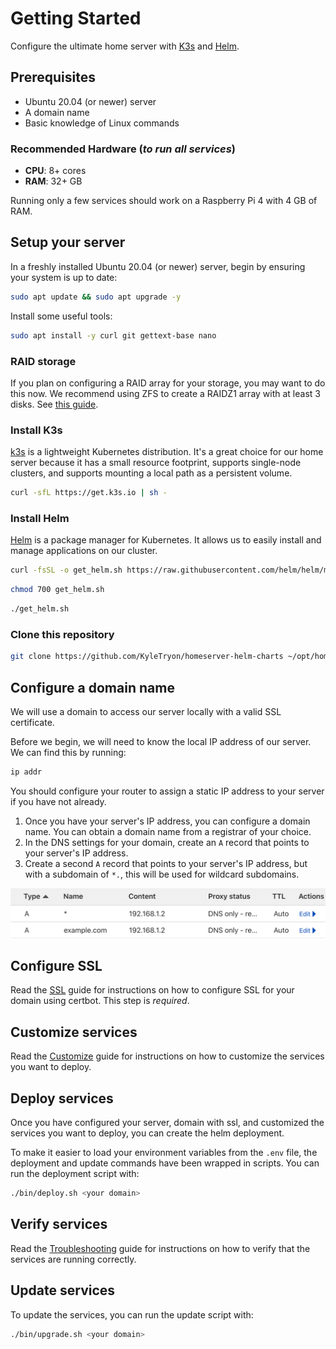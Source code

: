# Getting Started

Configure the ultimate home server with [K3s](https://k3s.io/) and [Helm](https://helm.sh/).

## Prerequisites

- Ubuntu 20.04 (or newer) server
- A domain name
- Basic knowledge of Linux commands

### Recommended Hardware (_to run all services_)
- **CPU**: 8+ cores
- **RAM**: 32+ GB

Running only a few services should work on a Raspberry Pi 4 with 4 GB of RAM.

## Setup your server

In a freshly installed Ubuntu 20.04 (or newer) server, begin by ensuring your system is up to date:

```bash
sudo apt update && sudo apt upgrade -y
```

Install some useful tools:

```bash
sudo apt install -y curl git gettext-base nano 
```

### RAID storage

If you plan on configuring a RAID array for your storage, you may want to do this now. We recommend using ZFS to create a RAIDZ1 array with at least 3 disks. See [this guide](https://ubuntu.com/tutorials/setup-zfs-storage-pool#1-overview).

### Install K3s

[k3s](https://k3s.io/) is a lightweight Kubernetes distribution. It's a great choice for our home server because it has a small resource footprint, supports single-node clusters, and supports mounting a local path as a persistent volume.

```bash
curl -sfL https://get.k3s.io | sh -
```

### Install Helm

[Helm](https://helm.sh/) is a package manager for Kubernetes. It allows us to easily install and manage applications on our cluster.

```bash
curl -fsSL -o get_helm.sh https://raw.githubusercontent.com/helm/helm/main/scripts/get-helm-3
```

```bash
chmod 700 get_helm.sh
```

```bash
./get_helm.sh
```

### Clone this repository

```bash
git clone https://github.com/KyleTryon/homeserver-helm-charts ~/opt/homeserver
```

## Configure a domain name

We will use a domain to access our server locally with a valid SSL certificate.

Before we begin, we will need to know the local IP address of our server. We can find this by running:

```bash
ip addr
```

You should configure your router to assign a static IP address to your server if you have not already.

1. Once you have your server's IP address, you can configure a domain name. You can obtain a domain name from a registrar of your choice.
2. In the DNS settings for your domain, create an `A` record that points to your server's IP address.
3. Create a second `A` record that points to your server's IP address, but with a subdomain of `*.`, this will be used for wildcard subdomains.

[![DNS Settings](../.github/img/dns_records.png)](../.github/img/dns_records.png)

## Configure SSL

Read the [SSL](SSL.md) guide for instructions on how to configure SSL for your domain using certbot. This step is _required_.

## Customize services

Read the [Customize](Customize.md) guide for instructions on how to customize the services you want to deploy.

## Deploy services

Once you have configured your server, domain with ssl, and customized the services you want to deploy, you can create the helm deployment.

To make it easier to load your environment variables from the `.env` file, the deployment and update commands have been wrapped in scripts. You can run the deployment script with:

```bash
./bin/deploy.sh <your domain>
```

## Verify services

Read the [Troubleshooting](Troubleshooting.md) guide for instructions on how to verify that the services are running correctly.

## Update services

To update the services, you can run the update script with:

```bash
./bin/upgrade.sh <your domain>
```
